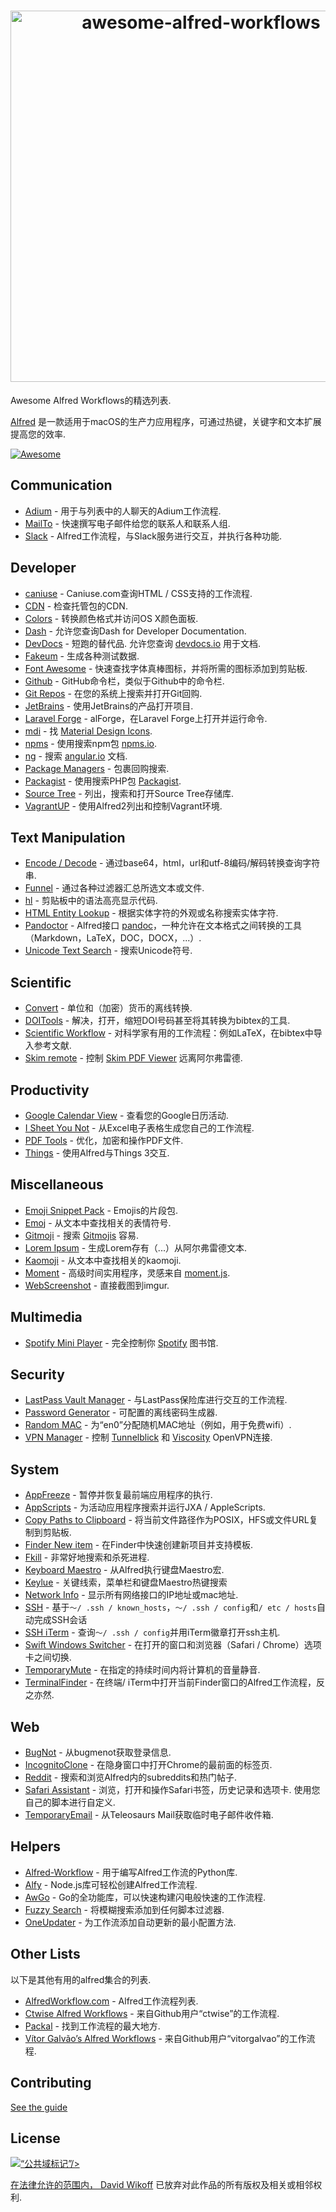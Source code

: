 <div class="github-widget" data-repo="derimagia/awesome-alfred-workflows"></div>
<h1 align="center">
	<img width="594" src="https://cdn.rawgit.com/derimagia/awesome-alfred-workflows/master/media/header.gif" alt="awesome-alfred-workflows">
	<br>
</h1>

Awesome Alfred Workflows的精选列表.

[Alfred](https://www.alfredapp.com/) 是一款适用于macOS的生产力应用程序，可通过热键，关键字和文本扩展提高您的效率.

[![Awesome](https://cdn.rawgit.com/sindresorhus/awesome/d7305f38d29fed78fa85652e3a63e154dd8e8829/media/badge.svg)](https://github.com/sindresorhus/awesome)


## Communication
- [Adium](http://www.alfredforum.com/topic/1274-adium-workflow/) - 用于与列表中的人聊天的Adium工作流程.
- [MailTo](https://github.com/deanishe/alfred-mailto) - 快速撰写电子邮件给您的联系人和联系人组.
- [Slack](https://github.com/fspinillo/slackfred) -  Alfred工作流程，与Slack服务进行交互，并执行各种功能.

## Developer
- [caniuse](https://github.com/willfarrell/alfred-caniuse-workflow) -  Caniuse.com查询HTML / CSS支持的工作流程.
- [CDN](https://github.com/willfarrell/alfred-cdn-workflow) - 检查托管包的CDN.
- [Colors](http://www.packal.org/workflow/colors) - 转换颜色格式并访问OS X颜色面板.
- [Dash](https://kapeli.com/dash) - 允许您查询Dash for Developer Documentation.
- [DevDocs](https://github.com/yannickglt/alfred-devdocs)   - 短跑的替代品.  允许您查询 [devdocs.io](https://devdocs.io/) 用于文档.
- [Fakeum](https://github.com/deanishe/alfred-fakeum) - 生成各种测试数据.
- [Font Awesome](https://github.com/ruedap/alfred2-font-awesome-workflow) - 快速查找字体真棒图标，并将所需的图标添加到剪贴板.
- [Github](https://github.com/gharlan/alfred-github-workflow) -  GitHub命令栏，类似于Github中的命令栏.
- [Git Repos](https://github.com/deanishe/alfred-repos) - 在您的系统上搜索并打开Git回购.
- [JetBrains](https://github.com/bchatard/jetbrains-alfred-workflow) - 使用JetBrains的产品打开项目.
- [Laravel Forge](https://github.com/vmitchell85/alforge) -  alForge，在Laravel Forge上打开并运行命令.
- [mdi](https://github.com/importre/alfred-mdi) - 找 [Material Design Icons](https://github.com/google/material-design-icons).
- [npms](https://github.com/sindresorhus/alfred-npms) - 使用搜索npm包 [npms.io](https://npms.io).
- [ng](https://github.com/SamVerschueren/alfred-ng) - 搜索 [angular.io](https://angular.io) 文档.
- [Package Managers](https://github.com/willfarrell/alfred-pkgman-workflow) - 包裹回购搜索.
- [Packagist](https://github.com/vinkla/alfred-packagist) - 使用搜索PHP包 [Packagist](https://packagist.org).
- [Source Tree](https://github.com/zhaocai/alfred2-sourcetree-workflow) - 列出，搜索和打开Source Tree存储库.
- [VagrantUP](https://github.com/m1keil/alfred-vagrant-workflow) - 使用Alfred2列出和控制Vagrant环境.

## Text Manipulation
- [Encode / Decode](https://github.com/willfarrell/alfred-encode-decode-workflow) - 通过base64，html，url和utf-8编码/解码转换查询字符串.
- [Funnel](http://www.packal.org/workflow/funnel) - 通过各种过滤器汇总所选文本或文件.
- [hl](https://github.com/importre/alfred-hl) - 剪贴板中的语法高亮显示代码.
- [HTML Entity Lookup](https://github.com/ajgon/alfred2-html-entity-lookup) - 根据实体字符的外观或名称搜索实体字符.
- [Pandoctor](https://github.com/smargh/alfred_pandoctor) -  Alfred接口 [pandoc](http://pandoc.org)，一种允许在文本格式之间转换的工具（Markdown，LaTeX，DOC，DOCX，...）.
- [Unicode Text Search](https://github.com/bevesce/unicode-symbols-search) - 搜索Unicode符号.

## Scientific
- [Convert](https://github.com/deanishe/alfred-convert) - 单位和（加密）货币的离线转换.
- [DOITools](https://github.com/hbuschme/doi-tools-alfred-workflow/) - 解决，打开，缩短DOI号码甚至将其转换为bibtex的工具.
- [Scientific Workflow](https://github.com/andrewning/alfred-workflows-scientific) - 对科学家有用的工作流程：例如LaTeX，在bibtex中导入参考文献.
- [Skim remote](http://www.packal.org/workflow/skim-remote) - 控制 [Skim PDF Viewer](http://skim-app.sourceforge.net) 远离阿尔弗雷德.

## Productivity
- [Google Calendar View](https://github.com/deanishe/alfred-gcal) - 查看您的Google日历活动.
- [I Sheet You Not](https://github.com/deanishe/i-sheet-you-not) - 从Excel电子表格生成您自己的工作流程.
- [PDF Tools](https://github.com/xilopaint/alfred-pdf-tools) - 优化，加密和操作PDF文件.
- [Things](https://github.com/xilopaint/alfred-things) - 使用Alfred与Things 3交互.

## Miscellaneous
- [Emoji Snippet Pack](http://joelcalifa.com/blog/alfred-emoji-snippet-pack/) -  Emojis的片段包.
- [Emoj](https://github.com/sindresorhus/alfred-emoj) - 从文本中查找相关的表情符号.
- [Gitmoji](https://github.com/leolabs/alfred-gitmoji/) - 搜索 [Gitmojis](https://gitmoji.carloscuesta.me/) 容易.
- [Lorem Ipsum](https://github.com/raarellano/alfred-lorem-ipsum-workflow) - 生成Lorem存有（...）从阿尔弗雷德文本.
- [Kaomoji](https://github.com/vinkla/alfred-kaomoji) - 从文本中查找相关的kaomoji.
- [Moment](https://github.com/perfectworks/alfred-workflow-moment) - 高级时间实用程序，灵感来自 [moment.js](https://momentjs.com).
- [WebScreenshot](https://github.com/vitorgalvao/alfred-workflows/tree/master/WebScreenshot) - 直接截图到imgur.

## Multimedia
- [Spotify Mini Player](http://alfred-spotify-mini-player.com) - 完全控制你 [Spotify](https://www.spotify.com) 图书馆.

## Security
- [LastPass Vault Manager](https://github.com/bachya/lp-vault-manager) - 与LastPass保险库进行交互的工作流程.
- [Password Generator](https://github.com/deanishe/alfred-pwgen) - 可配置的离线密码生成器.
- [Random MAC](http://www.packal.org/workflow/random-mac) - 为“en0”分配随机MAC地址（例如，用于免费wifi）.
- [VPN Manager](https://github.com/deanishe/alfred-vpn-manager) - 控制 [Tunnelblick](https://tunnelblick.net/) 和 [Viscosity](https://www.sparklabs.com/viscosity/) OpenVPN连接.

## System
- [AppFreeze](https://github.com/vitorgalvao/alfred-workflows/tree/master/AppFreeze) - 暂停并恢复最前端应用程序的执行.
- [AppScripts](https://github.com/deanishe/alfred-appscripts) - 为活动应用程序搜索并运行JXA / AppleScripts.
- [Copy Paths to Clipboard](https://github.com/franzheidl/copy-paths-to-clipboard) - 将当前文件路径作为POSIX，HFS或文件URL复制到剪贴板.
- [Finder New item](https://github.com/danielbayley/alfred-finder-new-item) - 在Finder中快速创建新项目并支持模板.
- [Fkill](https://github.com/SamVerschueren/alfred-fkill) - 非常好地搜索和杀死进程.
- [Keyboard Maestro](https://github.com/iansinnott/alfred-maestro) - 从Alfred执行键盘Maestro宏.
- [Keylue](https://github.com/zhaocai/alfred2-keylue-workflow) - 关键线索，菜单栏和键盘Maestro热键搜索
- [Network Info](http://www.packal.org/workflow/network-info) - 显示所有网络接口的IP地址或mac地址.
- [SSH](https://github.com/isometry/alfred-ssh/) - 基于`〜/ .ssh / known_hosts`，`〜/ .ssh / config`和`/ etc / hosts`自动完成SSH会话
- [SSH iTerm](https://github.com/hanjm/alfred-ssh-iterm-workflow) - 查询`〜/ .ssh / config`并用iTerm徽章打开ssh主机.
- [Swift Windows Switcher](https://github.com/mandrigin/AlfredSwitchWindows) - 在打开的窗口和浏览器（Safari / Chrome）选项卡之间切换.
- [TemporaryMute](http://www.packal.org/workflow/temporary-mute) - 在指定的持续时间内将计算机的音量静音.
- [TerminalFinder](https://github.com/LeEnno/alfred-terminalfinder) - 在终端/ iTerm中打开当前Finder窗口的Alfred工作流程，反之亦然.

## Web
- [BugNot](https://github.com/vitorgalvao/alfred-workflows/tree/master/BugNot) - 从bugmenot获取登录信息.
- [IncognitoClone](https://github.com/vitorgalvao/alfred-workflows/tree/master/IncognitoClone) - 在隐身窗口中打开Chrome的最前面的标签页.
- [Reddit](https://github.com/deanishe/alfred-reddit) - 搜索和浏览Alfred内的subreddits和热门帖子.
- [Safari Assistant](https://github.com/deanishe/alfred-safari-assistant)   - 浏览，打开和操作Safari书签，历史记录和选项卡.  使用您自己的脚本进行自定义.
- [TemporaryEmail](https://github.com/vitorgalvao/alfred-workflows/tree/master/TemporaryEmail) - 从Teleosaurs Mail获取临时电子邮件收件箱.

## Helpers
- [Alfred-Workflow](https://github.com/deanishe/alfred-workflow) - 用于编写Alfred工作流的Python库.
- [Alfy](https://github.com/sindresorhus/alfy) -  Node.js库可轻松创建Alfred工作流程.
- [AwGo](https://github.com/deanishe/awgo) -  Go的全功能库，可以快速构建闪电般快速的工作流程.
- [Fuzzy Search](https://github.com/deanishe/alfred-fuzzy) - 将模糊搜索添加到任何脚本过滤器.
- [OneUpdater](https://github.com/vitorgalvao/alfred-workflows/tree/master/OneUpdater) - 为工作流添加自动更新的最小配置方法.

## Other Lists
以下是其他有用的alfred集合的列表.

- [AlfredWorkflow.com](http://alfredworkflow.com) -  Alfred工作流程列表.
- [Ctwise Alfred Workflows](https://github.com/ctwise/alfred-workflows) - 来自Github用户“ctwise”的工作流程.
- [Packal](http://www.packal.org/) - 找到工作流程的最大地方.
- [Vítor Galvão’s Alfred Workflows](https://github.com/vitorgalvao/alfred-workflows/) - 来自Github用户“vitorgalvao”的工作流程.

## Contributing
[See the guide](https://github.com/derimagia/awesome-alfred-workflows/blob/master/CONTRIBUTING.md)

## License
<a rel="license" href="http://creativecommons.org/publicdomain/mark/1.0/">
<img src="http://mirrors.creativecommons.org/presskit/buttons/88x31/svg/cc-zero.svg"
      style =“border-style：none;”  alt =“公共域标记”/&gt;
</a>

在法律允许的范围内， [David Wikoff](https://github.com/derimagia) 已放弃对此作品的所有版权及相关或相邻权利.
